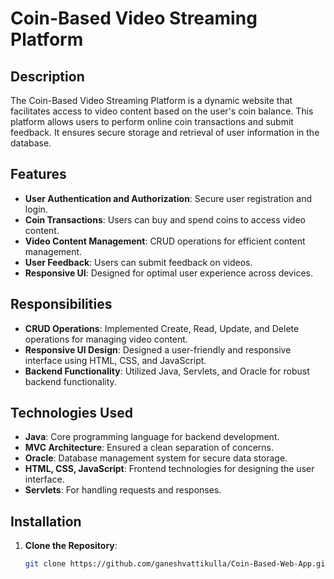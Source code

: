 # Coin-Based Video Streaming Platform

## Description
The Coin-Based Video Streaming Platform is a dynamic website that facilitates access to video content based on the user's coin balance. This platform allows users to perform online coin transactions and submit feedback. It ensures secure storage and retrieval of user information in the database.

## Features
- **User Authentication and Authorization**: Secure user registration and login.
- **Coin Transactions**: Users can buy and spend coins to access video content.
- **Video Content Management**: CRUD operations for efficient content management.
- **User Feedback**: Users can submit feedback on videos.
- **Responsive UI**: Designed for optimal user experience across devices.

## Responsibilities
- **CRUD Operations**: Implemented Create, Read, Update, and Delete operations for managing video content.
- **Responsive UI Design**: Designed a user-friendly and responsive interface using HTML, CSS, and JavaScript.
- **Backend Functionality**: Utilized Java, Servlets, and Oracle for robust backend functionality.

## Technologies Used
- **Java**: Core programming language for backend development.
- **MVC Architecture**: Ensured a clean separation of concerns.
- **Oracle**: Database management system for secure data storage.
- **HTML, CSS, JavaScript**: Frontend technologies for designing the user interface.
- **Servlets**: For handling requests and responses.

## Installation
1. **Clone the Repository**:
   ```bash
   git clone https://github.com/ganeshvattikulla/Coin-Based-Web-App.git

